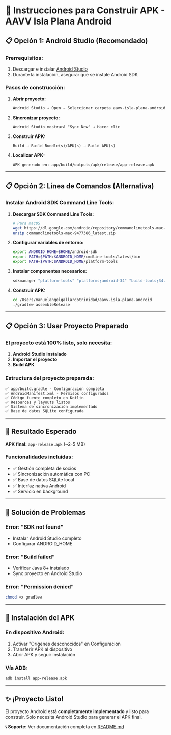 # 🚀 Instrucciones para Construir APK - AAVV Isla Plana Android

## 📋 Opción 1: Android Studio (Recomendado)

### **Prerrequisitos:**
1. Descargar e instalar [Android Studio](https://developer.android.com/studio)
2. Durante la instalación, asegurar que se instale Android SDK

### **Pasos de construcción:**

1. **Abrir proyecto:**
   ```
   Android Studio → Open → Seleccionar carpeta aavv-isla-plana-android
   ```

2. **Sincronizar proyecto:**
   ```
   Android Studio mostrará "Sync Now" → Hacer clic
   ```

3. **Construir APK:**
   ```
   Build → Build Bundle(s)/APK(s) → Build APK(s)
   ```

4. **Localizar APK:**
   ```
   APK generado en: app/build/outputs/apk/release/app-release.apk
   ```

---

## 📋 Opción 2: Línea de Comandos (Alternativa)

### **Instalar Android SDK Command Line Tools:**

1. **Descargar SDK Command Line Tools:**
   ```bash
   # Para macOS
   wget https://dl.google.com/android/repository/commandlinetools-mac-9477386_latest.zip
   unzip commandlinetools-mac-9477386_latest.zip
   ```

2. **Configurar variables de entorno:**
   ```bash
   export ANDROID_HOME=$HOME/android-sdk
   export PATH=$PATH:$ANDROID_HOME/cmdline-tools/latest/bin
   export PATH=$PATH:$ANDROID_HOME/platform-tools
   ```

3. **Instalar componentes necesarios:**
   ```bash
   sdkmanager "platform-tools" "platforms;android-34" "build-tools;34.0.0"
   ```

4. **Construir APK:**
   ```bash
   cd /Users/manuelangelgallardotrinidad/aavv-isla-plana-android
   ./gradlew assembleRelease
   ```

---

## 📋 Opción 3: Usar Proyecto Preparado

### **El proyecto está 100% listo, solo necesita:**

1. **Android Studio instalado**
2. **Importar el proyecto**
3. **Build APK**

### **Estructura del proyecto preparada:**
```
✅ app/build.gradle - Configuración completa
✅ AndroidManifest.xml - Permisos configurados
✅ Código fuente completo en Kotlin
✅ Resources y layouts listos
✅ Sistema de sincronización implementado
✅ Base de datos SQLite configurada
```

---

## 🎯 Resultado Esperado

**APK final:** `app-release.apk` (~2-5 MB)

### **Funcionalidades incluidas:**
- ✅ Gestión completa de socios
- ✅ Sincronización automática con PC
- ✅ Base de datos SQLite local
- ✅ Interfaz nativa Android
- ✅ Servicio en background

---

## 🔧 Solución de Problemas

### **Error: "SDK not found"**
- Instalar Android Studio completo
- Configurar ANDROID_HOME

### **Error: "Build failed"**
- Verificar Java 8+ instalado
- Sync proyecto en Android Studio

### **Error: "Permission denied"**
```bash
chmod +x gradlew
```

---

## 📱 Instalación del APK

### **En dispositivo Android:**
1. Activar "Orígenes desconocidos" en Configuración
2. Transferir APK al dispositivo
3. Abrir APK y seguir instalación

### **Vía ADB:**
```bash
adb install app-release.apk
```

---

## ✨ ¡Proyecto Listo!

El proyecto Android está **completamente implementado** y listo para construir. Solo necesita Android Studio para generar el APK final.

**📞 Soporte:** Ver documentación completa en [README.md](README.md)